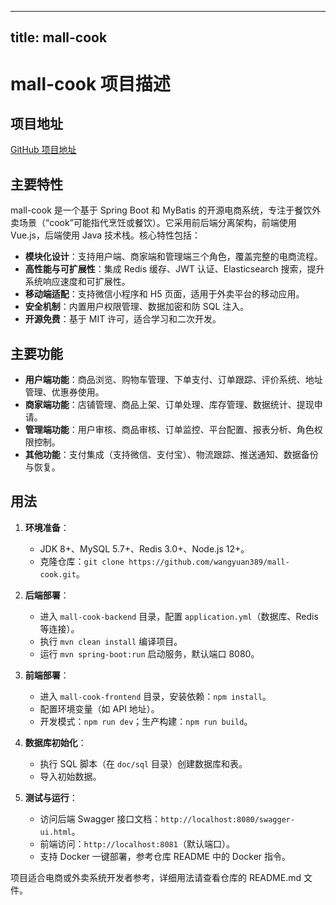 
---
title: mall-cook
---

# mall-cook 项目描述

## 项目地址
[GitHub 项目地址](https://github.com/wangyuan389/mall-cook?utm_campaign=explore-email&utm_medium=email&utm_source=newsletter&utm_term=daily)

## 主要特性
mall-cook 是一个基于 Spring Boot 和 MyBatis 的开源电商系统，专注于餐饮外卖场景（“cook”可能指代烹饪或餐饮）。它采用前后端分离架构，前端使用 Vue.js，后端使用 Java 技术栈。核心特性包括：
- **模块化设计**：支持用户端、商家端和管理端三个角色，覆盖完整的电商流程。
- **高性能与可扩展性**：集成 Redis 缓存、JWT 认证、Elasticsearch 搜索，提升系统响应速度和可扩展性。
- **移动端适配**：支持微信小程序和 H5 页面，适用于外卖平台的移动应用。
- **安全机制**：内置用户权限管理、数据加密和防 SQL 注入。
- **开源免费**：基于 MIT 许可，适合学习和二次开发。

## 主要功能
- **用户端功能**：商品浏览、购物车管理、下单支付、订单跟踪、评价系统、地址管理、优惠券使用。
- **商家端功能**：店铺管理、商品上架、订单处理、库存管理、数据统计、提现申请。
- **管理端功能**：用户审核、商品审核、订单监控、平台配置、报表分析、角色权限控制。
- **其他功能**：支付集成（支持微信、支付宝）、物流跟踪、推送通知、数据备份与恢复。

## 用法
1. **环境准备**：
   - JDK 8+、MySQL 5.7+、Redis 3.0+、Node.js 12+。
   - 克隆仓库：`git clone https://github.com/wangyuan389/mall-cook.git`。

2. **后端部署**：
   - 进入 `mall-cook-backend` 目录，配置 `application.yml`（数据库、Redis 等连接）。
   - 执行 `mvn clean install` 编译项目。
   - 运行 `mvn spring-boot:run` 启动服务，默认端口 8080。

3. **前端部署**：
   - 进入 `mall-cook-frontend` 目录，安装依赖：`npm install`。
   - 配置环境变量（如 API 地址）。
   - 开发模式：`npm run dev`；生产构建：`npm run build`。

4. **数据库初始化**：
   - 执行 SQL 脚本（在 `doc/sql` 目录）创建数据库和表。
   - 导入初始数据。

5. **测试与运行**：
   - 访问后端 Swagger 接口文档：`http://localhost:8080/swagger-ui.html`。
   - 前端访问：`http://localhost:8081`（默认端口）。
   - 支持 Docker 一键部署，参考仓库 README 中的 Docker 指令。

项目适合电商或外卖系统开发者参考，详细用法请查看仓库的 README.md 文件。